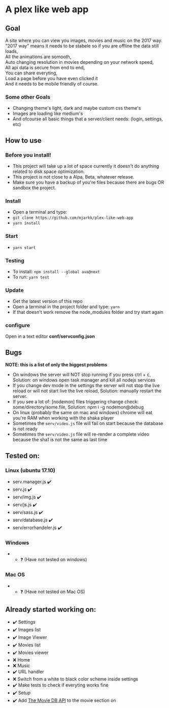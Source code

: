 # A plex like web app
## Goal
A site where you can view you images, movies and music on the 2017 way.  
"2017 way" means it needs to be stabele so if you are offline the data still loads,  
All the animations are somooth,  
Auto changing resolution in movies depending on your network speed,  
All api data is secure from end to end,  
You can share everyting,  
Load a page before you have even clicked it  
And it needs to be mobile friendly of course.  
### Some other Goals  
- Changing theme's light, dark and maybe custom css theme's  
- Images are loading like medium's  
- And ofcourse all basic things that a server/client needs: (login, settings, etc)  

## How to use
### Before you install!
- This project will take up a lot of space currently it doesn't do anything related to disk space optimization.
- This project is not close to a Alpa, Beta, whatever release.
- Make sure you have a backup of you're files because there are bugs OR sandbox the project.

### Install
- Open a terminal and type:
- ```git clone https://github.com/mjarkk/plex-like-web-app```
- ```yarn install```

### Start
- ```yarn start```

### Testing
- To install: ```npm install --global ava@next```  
- To run: ```yarn test```  

### Update
- Get the latest version of this repo  
- Open a terminal in the project folder and type: ```yarn```
- If that doesn't work remove the node_modules folder and try start again

### configure
Open in a text editor **conf/servconfig.json**

## Bugs
**NOTE: this is a list of only the biggest problems**  
- On windows the server will NOT stop running if you press ctrl + c, Solution: on windows open task manager and kill all nodejs services
- If you change dev mode in the settings the server will not stop the live reload or will not start live the live reload, Solution: manually restart the server.
- If you see a lot of: [nodemon] files triggering change check: some/directory/some.file, Solution: npm i -g nodemon@debug
- On linux (probably the same on mac and windows) chrome will eat you're RAM when working with the shaka player
- Sometimes the ```serv/video.js``` file will fail on start because the database is not ready  
- Sometimes the ```serv/video.js``` file will re-render a complete video because the sha1 is not the same as last time

## Tested on:
### Linux (ubuntu 17.10)
- serv.manager.js :heavy_check_mark:
- serv.js :heavy_check_mark:
- serv/img.js :heavy_check_mark:
- serv/js.js :heavy_check_mark:
- serv/sass.js :heavy_check_mark:
- serv/database.js :heavy_check_mark:
- serv/errorhandeler.js :heavy_check_mark:

### Windows
- * :question: (Have not tested on windows)

### Mac OS
- * :question: (Have not tested on Mac OS)

## Already started working on:
- :heavy_check_mark: Settings
- :heavy_check_mark: Images list
- :heavy_check_mark: Image Viewer
- :heavy_check_mark: Movies list
- :heavy_check_mark: Movies viewer
- :x: Home
- :x: Music
- :heavy_check_mark: URL handler
- :x: Switch from a white to black color scheme inside settings
- :heavy_check_mark: Make tests to check if everyting works fine
- :heavy_check_mark: Setup
- :heavy_check_mark: Add [The Movie DB API](https://www.themoviedb.org/) to the movie section on
